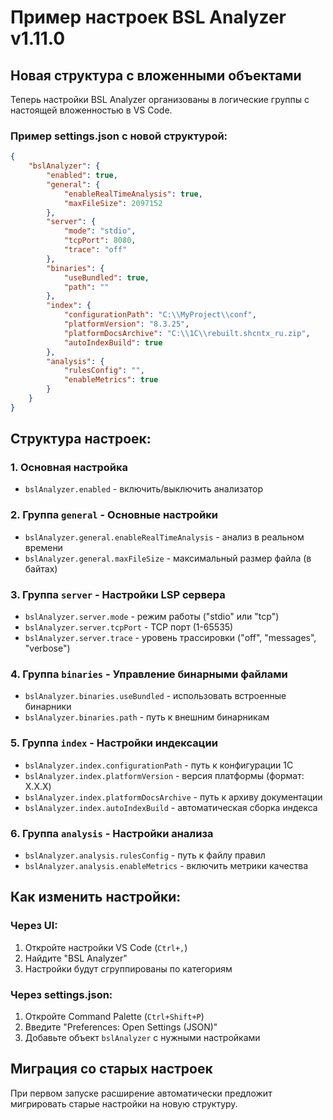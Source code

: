 # Пример настроек BSL Analyzer v1.11.0

## Новая структура с вложенными объектами

Теперь настройки BSL Analyzer организованы в логические группы с настоящей вложенностью в VS Code.

### Пример settings.json с новой структурой:

```json
{
    "bslAnalyzer": {
        "enabled": true,
        "general": {
            "enableRealTimeAnalysis": true,
            "maxFileSize": 2097152
        },
        "server": {
            "mode": "stdio",
            "tcpPort": 8080,
            "trace": "off"
        },
        "binaries": {
            "useBundled": true,
            "path": ""
        },
        "index": {
            "configurationPath": "C:\\MyProject\\conf",
            "platformVersion": "8.3.25",
            "platformDocsArchive": "C:\\1C\\rebuilt.shcntx_ru.zip",
            "autoIndexBuild": true
        },
        "analysis": {
            "rulesConfig": "",
            "enableMetrics": true
        }
    }
}
```

## Структура настроек:

### 1. Основная настройка
- `bslAnalyzer.enabled` - включить/выключить анализатор

### 2. Группа `general` - Основные настройки
- `bslAnalyzer.general.enableRealTimeAnalysis` - анализ в реальном времени
- `bslAnalyzer.general.maxFileSize` - максимальный размер файла (в байтах)

### 3. Группа `server` - Настройки LSP сервера
- `bslAnalyzer.server.mode` - режим работы ("stdio" или "tcp")
- `bslAnalyzer.server.tcpPort` - TCP порт (1-65535)
- `bslAnalyzer.server.trace` - уровень трассировки ("off", "messages", "verbose")

### 4. Группа `binaries` - Управление бинарными файлами
- `bslAnalyzer.binaries.useBundled` - использовать встроенные бинарники
- `bslAnalyzer.binaries.path` - путь к внешним бинарникам

### 5. Группа `index` - Настройки индексации
- `bslAnalyzer.index.configurationPath` - путь к конфигурации 1С
- `bslAnalyzer.index.platformVersion` - версия платформы (формат: X.X.X)
- `bslAnalyzer.index.platformDocsArchive` - путь к архиву документации
- `bslAnalyzer.index.autoIndexBuild` - автоматическая сборка индекса

### 6. Группа `analysis` - Настройки анализа
- `bslAnalyzer.analysis.rulesConfig` - путь к файлу правил
- `bslAnalyzer.analysis.enableMetrics` - включить метрики качества

## Как изменить настройки:

### Через UI:
1. Откройте настройки VS Code (`Ctrl+,`)
2. Найдите "BSL Analyzer"
3. Настройки будут сгруппированы по категориям

### Через settings.json:
1. Откройте Command Palette (`Ctrl+Shift+P`)
2. Введите "Preferences: Open Settings (JSON)"
3. Добавьте объект `bslAnalyzer` с нужными настройками

## Миграция со старых настроек

При первом запуске расширение автоматически предложит мигрировать старые настройки на новую структуру.